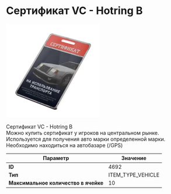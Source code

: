# Сертификат VC - Hotring B

![Item Image](../img/4692.webp?raw=true)

Сертификат VC - Hotring B<br>Можно купить сертификат у игроков на центральном рынке.<br>Используется для получения авто марки определенной марки.<br>Необходимо находиться на автобазаре (/GPS)


| Параметр | Значение |
|----------|----------|
| **ID** | 4692 |
| **Тип** | ITEM_TYPE_VEHICLE |
| **Максимальное количество в ячейке** | 10 |


